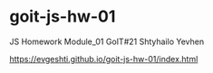 # goit-js-hw-01
JS Homework Module_01 GoIT#21 Shtyhailo Yevhen

https://evgeshti.github.io/goit-js-hw-01/index.html
